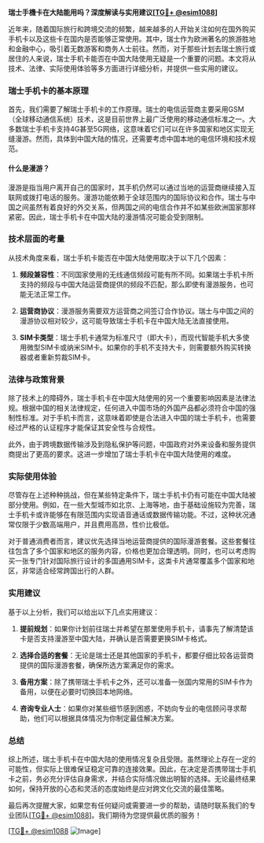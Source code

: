 **瑞士手機卡在大陆能用吗？深度解读与实用建议[[TG💪+ @esim1088](https://t.me/s/esim1088)]**

近年来，随着国际旅行和跨境交流的频繁，越来越多的人开始关注如何在国外购买手机卡以及这些卡在国内是否能够正常使用。其中，瑞士作为欧洲著名的旅游胜地和金融中心，吸引着无数游客和商务人士前往。然而，对于那些计划去瑞士旅行或居住的人来说，瑞士手机卡能否在中国大陆使用无疑是一个重要的问题。本文将从技术、法律、实际使用体验等多方面进行详细分析，并提供一些实用的建议。

### 瑞士手机卡的基本原理

首先，我们需要了解瑞士手机卡的工作原理。瑞士的电信运营商主要采用GSM（全球移动通信系统）技术，这是目前世界上最广泛使用的移动通信标准之一。大多数瑞士手机卡支持4G甚至5G网络，这意味着它们可以在许多国家和地区实现无缝漫游。然而，具体到中国大陆的情况，还需要考虑中国本地的电信环境和技术规范。

#### 什么是漫游？

漫游是指当用户离开自己的国家时，其手机仍然可以通过当地的运营商继续接入互联网或拨打电话的服务。漫游功能依赖于全球范围内的国际协议和合作。瑞士与中国之间虽然有着良好的外交关系，但两国之间的电信合作并不如某些欧洲国家那样紧密。因此，瑞士手机卡在中国大陆的漫游情况可能会受到限制。

### 技术层面的考量

从技术角度来看，瑞士手机卡能否在中国大陆使用取决于以下几个因素：

1. **频段兼容性**：不同国家使用的无线通信频段可能有所不同。如果瑞士手机卡所支持的频段与中国大陆运营商提供的频段不匹配，那么即使有漫游服务，也可能无法正常工作。
   
2. **运营商协议**：漫游服务需要双方运营商之间签订合作协议。瑞士与中国之间的漫游协议相对较少，这可能导致瑞士手机卡在中国大陆无法直接使用。

3. **SIM卡类型**：瑞士手机卡通常为标准尺寸（即大卡），而现代智能手机大多使用微型SIM卡或纳米SIM卡。如果你的手机不支持大卡，则需要额外购买转换器或者重新剪裁SIM卡。

### 法律与政策背景

除了技术上的障碍外，瑞士手机卡在中国大陆使用的另一个重要影响因素是法律法规。根据中国的相关法律规定，任何进入中国市场的外国产品都必须符合中国的强制性标准。对于手机卡而言，这意味着即使是合法进入中国的瑞士手机卡，也需要经过严格的认证程序才能保证其安全性与合规性。

此外，由于跨境数据传输涉及到隐私保护等问题，中国政府对外来设备和服务提供商提出了更高的要求。这进一步增加了瑞士手机卡在中国大陆使用的难度。

### 实际使用体验

尽管存在上述种种挑战，但在某些特定条件下，瑞士手机卡仍有可能在中国大陆被部分使用。例如，在一些大型城市如北京、上海等地，由于基础设施较为完善，瑞士手机卡或许能够在有限范围内实现语音通话或数据传输功能。不过，这种状况通常仅限于少数高端用户，并且费用高昂，性价比极低。

对于普通消费者而言，建议优先选择当地运营商提供的国际漫游套餐。这些套餐往往包含了多个国家和地区的服务内容，价格也更加合理透明。同时，也可以考虑购买一张专门针对国际旅行设计的多国通用SIM卡，这类卡片通常覆盖多个国家和地区，非常适合经常跨国出行的人群。

### 实用建议

基于以上分析，我们可以给出以下几点实用建议：

1. **提前规划**：如果你计划前往瑞士并希望在那里使用手机卡，请事先了解清楚该卡是否支持漫游至中国大陆，并确认是否需要更换SIM卡格式。

2. **选择合适的套餐**：无论是瑞士还是其他国家的手机卡，都要仔细比较各运营商提供的国际漫游套餐，确保所选方案满足你的需求。

3. **备用方案**：除了携带瑞士手机卡之外，还可以准备一张国内常用的SIM卡作为备用，以便在必要时切换回本地网络。

4. **咨询专业人士**：如果你对某些细节感到困惑，不妨向专业的电信顾问寻求帮助，他们可以根据具体情况为你制定最佳解决方案。

### 总结

综上所述，瑞士手机卡在中国大陆的使用情况复杂且受限。虽然理论上存在一定的可能性，但实际上很难保证稳定可靠的连接效果。因此，在决定是否携带瑞士手机卡之前，务必充分评估自身需求，并结合实际情况做出明智的选择。无论最终结果如何，保持开放的心态和灵活的态度始终是应对跨文化交流的最佳策略。

最后再次提醒大家，如果您有任何疑问或需要进一步的帮助，请随时联系我们的专业团队[[TG💪+ @esim1088](https://t.me/s/esim1088)]。我们期待为您提供最优质的服务！

[[TG💪+ @esim1088](https://t.me/s/esim1088) ![Image](https://i.postimg.cc/4NQfJmqS/Snipaste-2025-05-13-00-14-12.png)]